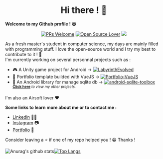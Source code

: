 <h1 align="center">Hi there ! 👋</h1>

**Welcome to my Github profile ! 😃** <br/>

<p align="center"> 
    <a href="https://github.com/hbollon/"><img src="https://img.shields.io/badge/PRs-welcome-brightgreen.svg?style=flat&logo=github" alt="PRs Welcome"></a> 
    <a href="https://github.com/hbollon/"><img src="https://badges.frapsoft.com/os/v2/open-source.svg?v=103" alt="Open Source Lover"></a>
    <a href="https://github.com/hbollon/"><img src="https://img.shields.io/github/followers/hbollon.svg?label=Follow%20@hbollon&style=social"></a> 
</p>

As a fresh master's student in computer science, my days are mainly filled with programming stuff. I love the open-source world and I try my best to contribute to it ! 🙈 <br/>
I'm currently working on several personnal projects such as :
- 🎮 A Unity game project for Android -> [![LabyrinthEvolved](https://img.shields.io/static/v1?label=Project:&message=LabyrinthEvolved&color=Blue)](https://github.com/hbollon/LabyrinthEvolved)
- 💼 Portfolio template builded with VueJS -> [![Portfolio-VueJS](https://img.shields.io/static/v1?label=Project:&message=portfolio-vuejs&color=Blue)](https://github.com/hbollon/portfolio-vuejs)
- 📱 An Android library for manage sqlite db -> [![android-sqlite-toolbox](https://img.shields.io/static/v1?label=Project:&message=android-sqlite-toolbox&color=Blue)](https://github.com/hbollon/android-sqlite-toolbox)
<br/><sup>**[Click here](https://github.com/hbollon?tab=repositories)** *to view my other projects.</sup>*

I'm also an Airsoft lover ❤️

**Some links to learn more about me or to contact me :**
- <a href="https://www.linkedin.com/in/hugo-bollon-68a2381a4/">Linkedin</a> 👨‍💼
- <a href="https://www.instagram.com/_hbollon">Instagram</a> 📷
- <a href="https://hugobollon.me">Portfolio</a> 💼

Consider leaving a ⭐ if one of my repo helped you ! 😁 Thanks !


![Anurag's github stats](https://github-readme-stats.vercel.app/api?username=hbollon&count_private=true&show_icons=true&theme=tokyonight)[![Top Langs](https://github-readme-stats.vercel.app/api/top-langs/?username=hbollon&layout=compact&theme=tokyonight)](https://github.com/anuraghazra/github-readme-stats)

